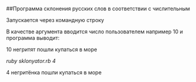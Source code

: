 ##Программа склонения русских слов в соответствии с числительным

Запускается через командную строку

В качестве аргумента вводится число пользователем  например 10 и программа выводит:

10 негритят пошли купаться в море

_ruby sklonyator.rb 4_

4 негритёнка пошли купаться в море

